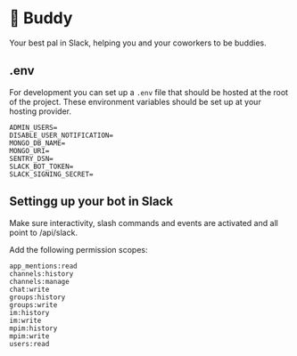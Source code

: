 # 🐶 Buddy
Your best pal in Slack, helping you and your coworkers to be buddies.

## .env
For development you can set up a `.env` file that should be hosted at the root of the project.
These environment variables should be set up at your hosting provider.

```
ADMIN_USERS=
DISABLE_USER_NOTIFICATION=
MONGO_DB_NAME=
MONGO_URI=
SENTRY_DSN=
SLACK_BOT_TOKEN=
SLACK_SIGNING_SECRET=
```

## Settingg up your bot in Slack
Make sure interactivity, slash commands and events are activated and all point to /api/slack.

Add the following permission scopes:
```
app_mentions:read
channels:history
channels:manage
chat:write
groups:history
groups:write
im:history
im:write
mpim:history
mpim:write
users:read
```